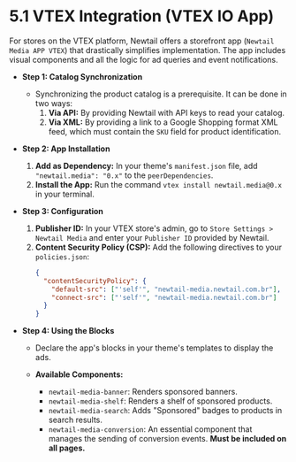 # 5.1 VTEX Integration (VTEX IO App)
For stores on the VTEX platform, Newtail offers a storefront app (`Newtail Media APP VTEX`) that drastically simplifies implementation. The app includes visual components and all the logic for ad queries and event notifications.

*   **Step 1: Catalog Synchronization**
    *   Synchronizing the product catalog is a prerequisite. It can be done in two ways:
        1.  **Via API:** By providing Newtail with API keys to read your catalog.
        2.  **Via XML:** By providing a link to a Google Shopping format XML feed, which must contain the `SKU` field for product identification.

*   **Step 2: App Installation**
    1.  **Add as Dependency:** In your theme's `manifest.json` file, add `"newtail.media": "0.x"` to the `peerDependencies`.
    2.  **Install the App:** Run the command `vtex install newtail.media@0.x` in your terminal.

*   **Step 3: Configuration**
    1.  **Publisher ID:** In your VTEX store's admin, go to `Store Settings > Newtail Media` and enter your `Publisher ID` provided by Newtail.
    2.  **Content Security Policy (CSP):** Add the following directives to your `policies.json`:
        ```json
        {
          "contentSecurityPolicy": {
            "default-src": ["'self'", "newtail-media.newtail.com.br"],
            "connect-src": ["'self'", "newtail-media.newtail.com.br"]
          }
        }
        ```

*   **Step 4: Using the Blocks**
    *   Declare the app's blocks in your theme's templates to display the ads.

    *   **Available Components:**
        *   `newtail-media-banner`: Renders sponsored banners.
        *   `newtail-media-shelf`: Renders a shelf of sponsored products.
        *   `newtail-media-search`: Adds "Sponsored" badges to products in search results.
        *   `newtail-media-conversion`: An essential component that manages the sending of conversion events. **Must be included on all pages.**